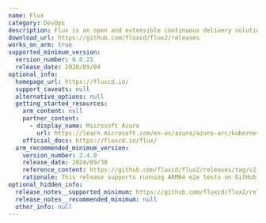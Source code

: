 ```yaml
---
name: Flux
category: DevOps
description: Flux is an open and extensible continuous delivery solution for Kubernetes.
download_url: https://github.com/fluxcd/flux2/releases
works_on_arm: true
supported_minimum_version:
  version_number: 0.0.21
  release_date: 2020/09/04
optional_info:
  homepage_url: https://fluxcd.io/
  support_caveats: null
  alternative_options: null
  getting_started_resources:
    arm_content: null
    partner_content:
      - display_name: Microsoft Azure
        url: https://learn.microsoft.com/en-us/azure/azure-arc/kubernetes/tutorial-use-gitops-flux2?tabs=azure-cli
    official_docs: https://fluxcd.io/flux/
  arm_recommended_minimum_version:
    version_number: 2.4.0
    release_date: 2024/09/30
    reference_content: https://github.com/fluxcd/flux2/releases/tag/v2.4.0
    rationale: This release supports running ARM64 e2e tests on GitHub runners, that establishes a concrete support for the architecture. It marks a feature-rich GA release, introducing Bucket v1 API with support for mTLS, proxy, and custom STS configs for AWS S3 and MinIO. GitRepository v1 adds support for OIDC authentication, enabling seamless Azure DevOps integration via AKS Workload Identity. OCIRepository v1beta2 now supports proxy authentication for container registries. HelmRelease v2 gains options to disable JSON schema validation during install and upgrade, and to adopt existing Kubernetes resources. Controllers are updated to Go 1.23, Kubernetes 1.31, Helm 3.16, SOPS 3.9, Cosign 2.4, and Notation 1.2. Compatible with Kubernetes v1.29+, Flux also supports deployment on OpenShift via OperatorHub with full multi-tenancy and scaling features.
optional_hidden_info:
  release_notes__supported_minimum: https://github.com/fluxcd/flux2/releases/tag/v0.0.21
  release_notes__recommended_minimum: null
  other_info: null
---
```

